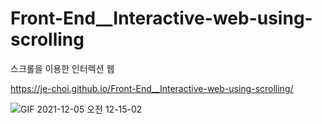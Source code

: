 # Front-End__Interactive-web-using-scrolling
스크롤을 이용한 인터렉션 웹

<a href="https://je-choi.github.io/Front-End__Interactive-web-using-scrolling/">https://je-choi.github.io/Front-End__Interactive-web-using-scrolling/</a>

![GIF 2021-12-05 오전 12-15-02](https://user-images.githubusercontent.com/49062052/144714775-55000eee-3959-4ec6-88f4-fcde783cec02.gif)
